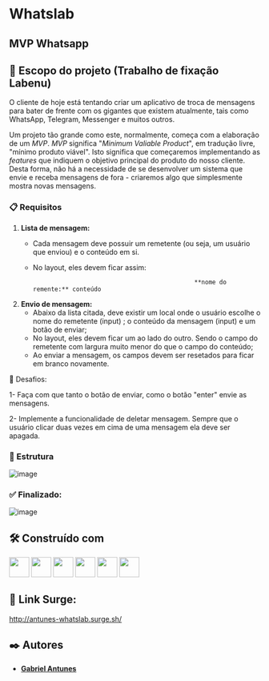 # Whatslab
## MVP Whatsapp



## 🚀 Escopo do projeto (Trabalho de fixação Labenu)

O cliente de hoje está tentando criar um aplicativo de troca de mensagens para bater de frente com os gigantes que existem atualmente, tais como WhatsApp, Telegram, Messenger e muitos outros. 

Um projeto tão grande como este, normalmente, começa com a elaboração de um *MVP*. *MVP* significa "*Minimum Valiable Product*", em tradução livre, "mínimo produto viável". Isto significa que começaremos implementando as *features* que indiquem o objetivo principal do produto do nosso cliente. Desta forma, não há a necessidade de se desenvolver um sistema que envie e receba mensagens de fora - criaremos algo que simplesmente mostra novas mensagens. 

### 📋  Requisitos
1. **Lista de mensagem:**
    - Cada mensagem deve possuir um remetente (ou seja, um usuário que enviou) e o conteúdo em si.
    - No layout, eles devem ficar assim:
    
                                                       **nome do remente:** conteúdo
    
2. **Envio de mensagem:**
    - Abaixo da lista citada, deve existir um local onde o usuário escolhe o nome do remetente (input) ; o conteúdo da mensagem (input) e um botão de enviar;
    - No layout, eles devem ficar um ao lado do outro. Sendo o campo do remetente com largura muito menor do que o campo do conteúdo;
    - Ao enviar a mensagem, os campos devem ser resetados para ficar em branco novamente.
    
🏅  Desafios:

    
   1- Faça com que tanto o botão de enviar, como o botão "enter" envie as mensagens.
   
   2- Implemente a funcionalidade de deletar mensagem. Sempre que o usuário clicar duas vezes em cima de uma mensagem ela deve ser apagada.
 

### 🔧 Estrutura 

![image](https://user-images.githubusercontent.com/98292838/166162951-d9079942-0b81-4ea7-a2cf-11328cfd6063.png)

### ✅ Finalizado:
    
  ![image](https://user-images.githubusercontent.com/98292838/166163502-c20e2112-75c1-496d-83bd-e241a9b2c18d.png)


## 🛠️ Construído com

<p>
<img witdh="40px" height="40px" src="https://raw.githubusercontent.com/styled-components/brand/master/styled-components.png">
<img witdh="40px" height="40px" src="https://upload.wikimedia.org/wikipedia/commons/thumb/a/a7/React-icon.svg/1200px-React-icon.svg.png"> 
<img witdh="40px" height="40px" src="https://user-images.githubusercontent.com/98292838/163856370-844eb1b7-11f6-48cd-abec-21c1da4b38b4.png">
<img witdh="40px" height="40px" src="https://user-images.githubusercontent.com/98292838/163856432-c20873d2-9b31-412e-92e9-a1f6c609b40c.png">
<img witdh="40px" height="40px" src="https://user-images.githubusercontent.com/98292838/163856484-18282144-9061-42ee-9691-66c6454b362f.png">
<img witdh="40px" height="40px" src="https://user-images.githubusercontent.com/98292838/163856535-00dbc8fe-e415-4fa3-8d81-50975fb8839c.png">
</p>

## 🔗 Link Surge:
http://antunes-whatslab.surge.sh/


## ✒️ Autores

* [**Gabriel Antunes**](https://github.com/DevAntunes)

